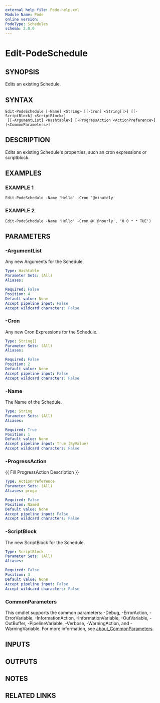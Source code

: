 ```yaml
---
external help file: Pode-help.xml
Module Name: Pode
online version:
PodeType: Schedules
schema: 2.0.0
---
```


# Edit-PodeSchedule

## SYNOPSIS
Edits an existing Schedule.

## SYNTAX

```
Edit-PodeSchedule [-Name] <String> [[-Cron] <String[]>] [[-ScriptBlock] <ScriptBlock>]
 [[-ArgumentList] <Hashtable>] [-ProgressAction <ActionPreference>] [<CommonParameters>]
```

## DESCRIPTION
Edits an existing Schedule's properties, such an cron expressions or scriptblock.

## EXAMPLES

### EXAMPLE 1
```
Edit-PodeSchedule -Name 'Hello' -Cron '@minutely'
```

### EXAMPLE 2
```
Edit-PodeSchedule -Name 'Hello' -Cron @('@hourly', '0 0 * * TUE')
```

## PARAMETERS

### -ArgumentList
Any new Arguments for the Schedule.

```yaml
Type: Hashtable
Parameter Sets: (All)
Aliases:

Required: False
Position: 4
Default value: None
Accept pipeline input: False
Accept wildcard characters: False
```

### -Cron
Any new Cron Expressions for the Schedule.

```yaml
Type: String[]
Parameter Sets: (All)
Aliases:

Required: False
Position: 2
Default value: None
Accept pipeline input: False
Accept wildcard characters: False
```

### -Name
The Name of the Schedule.

```yaml
Type: String
Parameter Sets: (All)
Aliases:

Required: True
Position: 1
Default value: None
Accept pipeline input: True (ByValue)
Accept wildcard characters: False
```

### -ProgressAction
{{ Fill ProgressAction Description }}

```yaml
Type: ActionPreference
Parameter Sets: (All)
Aliases: proga

Required: False
Position: Named
Default value: None
Accept pipeline input: False
Accept wildcard characters: False
```

### -ScriptBlock
The new ScriptBlock for the Schedule.

```yaml
Type: ScriptBlock
Parameter Sets: (All)
Aliases:

Required: False
Position: 3
Default value: None
Accept pipeline input: False
Accept wildcard characters: False
```

### CommonParameters
This cmdlet supports the common parameters: -Debug, -ErrorAction, -ErrorVariable, -InformationAction, -InformationVariable, -OutVariable, -OutBuffer, -PipelineVariable, -Verbose, -WarningAction, and -WarningVariable. For more information, see [about_CommonParameters](http://go.microsoft.com/fwlink/?LinkID=113216).

## INPUTS

## OUTPUTS

## NOTES

## RELATED LINKS
